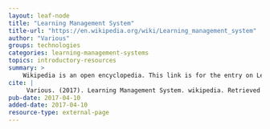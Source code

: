 ```yaml
---
layout: leaf-node
title: "Learning Management System"
title-url: "https://en.wikipedia.org/wiki/Learning_management_system"
author: "Various"
groups: technologies
categories: learning-management-systems
topics: introductory-resources
summary: >
    Wikipedia is an open encyclopedia. This link is for the entry on Learning Management Systems.
cite: |
     Various. (2017). Learning Management System. wikipedia. Retrieved from: https://en.wikipedia.org/wiki/Learning_management_system. April 10, 2017.
pub-date: 2017-04-10
added-date: 2017-04-10
resource-type: external-page
---
```

